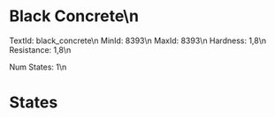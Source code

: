 # Black Concrete\n
TextId: black_concrete\n
MinId: 8393\n
MaxId: 8393\n
Hardness: 1,8\n
Resistance: 1,8\n

Num States: 1\n
# States
```

```